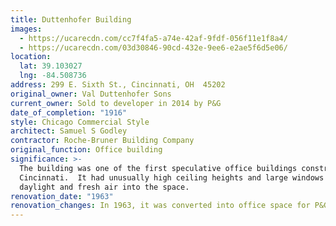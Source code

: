 ```yaml
---
title: Duttenhofer Building
images:
  - https://ucarecdn.com/cc7f4fa5-a74e-42af-9fdf-056f11e1f8a4/
  - https://ucarecdn.com/03d30846-90cd-432e-9ee6-e2ae5f6d5e06/
location:
  lat: 39.103027
  lng: -84.508736
address: 299 E. Sixth St., Cincinnati, OH  45202
original_owner: Val Duttenhofer Sons
current_owner: Sold to developer in 2014 by P&G
date_of_completion: "1916"
style: Chicago Commercial Style
architect: Samuel S Godley
contractor: Roche-Bruner Building Company
original_function: Office building
significance: >-
  The building was one of the first speculative office buildings constructed in
  Cincinnati.  It had unusually high ceiling heights and large windows to bring
  daylight and fresh air into the space.
renovation_date: "1963"
renovation_changes: In 1963, it was converted into office space for P&G.
---
```

